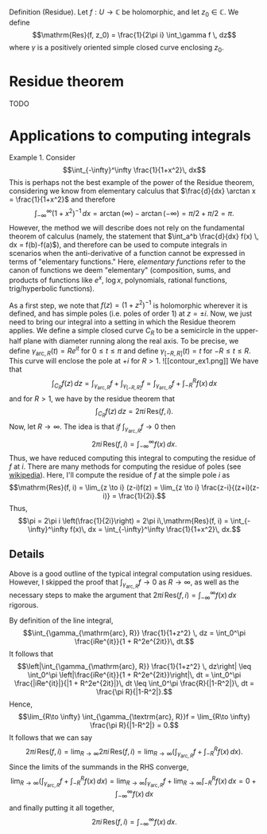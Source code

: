 Definition (Residue). Let $f: U \to \mathbb C$ be holomorphic, and let $z_0 \in \mathbb C$. We define $$\mathrm{Res}(f, z_0) = \frac{1}{2\pi i} \int_\gamma f \, dz$$ where $\gamma$ is a positively oriented simple closed curve enclosing $z_0$.

# Residue theorem
TODO
# Applications to computing integrals
Example 1. Consider $$\int_{-\infty}^\infty \frac{1}{1+x^2}\, dx$$ This is perhaps not the best example of the power of the Residue theorem, considering we know from elementary calculus that $\frac{d}{dx} \arctan x = \frac{1}{1+x^2}$ and therefore $$\int_{-\infty}^{\infty} (1+x^2)^{-1}\, dx = \arctan(\infty) - \arctan(-\infty) = \pi/2 + \pi/2 = \pi.$$ However, the method we will describe does not rely on the fundamental theorem of calculus (namely, the statement that $\int_a^b \frac{d}{dx} f(x) \, dx = f(b)-f(a)$), and therefore can be used to compute integrals in scenarios when the anti-derivative of a function cannot be expressed in terms of "elementary functions." Here, *elementary functions* refer to the canon of functions we deem "elementary" (composition, sums, and products of functions like $e^x$, $\log x$, polynomials, rational functions, trig/hyperbolic functions).

As a first step, we note that $f(z) = (1 + z^2)^{-1}$ is holomorphic wherever it is defined, and has simple poles (i.e. poles of order 1) at $z = \pm i$. Now, we just need to bring our integral into a setting in which the Residue theorem applies. We define a simple closed curve $C_R$ to be a semicircle in the upper-half plane with diameter running along the real axis. To be precise, we define $\gamma_{\text{arc}, R}(t) = Re^{it}$ for $0 \leq t \leq \pi$ and define $\gamma_{[-R,R]}(t) = t$ for $-R \leq t \leq R$. This curve will enclose the pole at $+i$ for $R > 1$.
![[contour_ex1.png]]
We have that $$\int_{C_R} f(z) \,dz = \int_{\gamma_{\text{arc}, R}} f + \int_{\gamma_{[-R,R]}} f = \int_{\gamma_{\text{arc}, R}} f + \int_{-R}^R f(x) \, dx$$ and for $R > 1$, we have by the residue theorem that $$\int_{C_R} f(z) \, dz = 2\pi i\,\mathrm{Res}(f, i).$$ Now, let $R \to \infty$. The idea is that *if* $\int_{\gamma_{\text{arc}, R}} f \to 0$ then $$2\pi i\,\mathrm{Res}(f, i) = \int_{-\infty}^\infty f(x)\, dx.$$ Thus, we have reduced computing this integral to computing the residue of $f$ at $i$. There are many methods for computing the residue of poles (see [wikipedia](https://en.wikipedia.org/wiki/Residue_theorem)). Here, I'll compute the residue of $f$ at the simple pole $i$ as $$\mathrm{Res}(f, i) = \lim_{z \to i} (z-i)f(z) = \lim_{z \to i} \frac{z-i}{(z+i)(z-i)} = \frac{1}{2i}.$$ Thus, $$\pi = 2\pi i \left(\frac{1}{2i}\right) = 2\pi i\,\mathrm{Res}(f, i) = \int_{-\infty}^\infty f(x)\, dx = \int_{-\infty}^\infty \frac{1}{1+x^2}\, dx.$$
## Details
Above is a good outline of the typical integral computation using residues. However, I skipped the proof that $\int_{\gamma_{\mathrm{arc}, R}} f \to 0$ as $R \to \infty$, as well as the necessary steps to make the argument that $2\pi i\, \mathrm{Res}(f, i) = \int_{-\infty}^\infty f(x)\, dx$ rigorous.

By definition of the line integral,
$$\int_{\gamma_{\mathrm{arc}, R}} \frac{1}{1+z^2} \, dz = \int_0^\pi \frac{iRe^{it}}{1 + R^2e^{2it}}\, dt.$$
It follows that $$\left|\int_{\gamma_{\mathrm{arc}, R}} \frac{1}{1+z^2} \, dz\right| \leq \int_0^\pi \left|\frac{iRe^{it}}{1 + R^2e^{2it}}\right|\, dt = \int_0^\pi \frac{|iRe^{it}|}{|1 + R^2e^{2it}|}\, dt \leq \int_0^\pi \frac{R}{|1-R^2|}\, dt = \frac{\pi R}{|1-R^2|}.$$ Hence, $$\lim_{R\to \infty} \int_{\gamma_{\textrm{arc}, R}}f = \lim_{R\to \infty} \frac{\pi R}{|1-R^2|} = 0.$$ It follows that we can say $$2\pi i\,\mathrm{Res}(f, i) = \lim_{R\to \infty}2\pi i\,\mathrm{Res}(f, i) = \lim_{R\to \infty} 
\left(\int_{\gamma_{\text{arc}, R}} f + \int_{-R}^R f(x) \, dx\right).$$ Since the limits of the summands in the RHS converge, $$\lim_{R\to \infty} 
\left(\int_{\gamma_{\text{arc}, R}} f + \int_{-R}^R f(x) \, dx\right) = \lim_{R\to \infty}\int_{\gamma_{\text{arc}, R}} f + \lim_{R\to \infty}\int_{-R}^R f(x) \, dx = 0 + \int_{-\infty}^\infty f(x)\, dx$$ and finally putting it all together, $$2\pi i\,\mathrm{Res}(f, i) = \int_{-\infty}^\infty f(x)\, dx.$$
